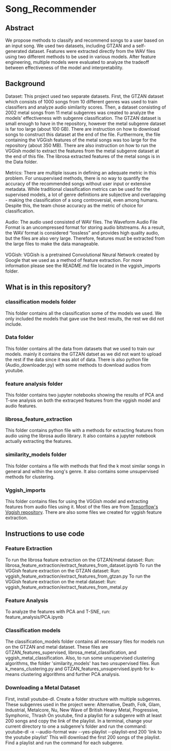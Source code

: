# Song_Recommender
## Abstract
We propose methods to classify and recommend songs to a user based on an input song. We used two datasets, including GTZAN and a self-generated dataset. Features were extracted directly from the WAV files using two different methods to be used in various models. After feature engineering, multiple models were evaluated to analyze the tradeoff between effectiveness of the model and interpretability. 
## Background
Dataset: This project used two separate datasets. First, the GTZAN dataset which consists of 1000 songs from 10 different genres was used to train classifiers and analyze audio similarity scores. Then, a dataset consisting of 2002 metal songs from 11 metal subgenres was created to analyze the models’ effectiveness with subgenre classification. 
The GTZAN dataset is small enough to have in the repository, however the metal subgenre dataset is far too large (about 100 GB). There are instruction on how to download songs to construct this dataset at the end of the file. Furthermore, the file containing the VGGish features of the metal songs was too large for the repository (about 350 MB). There are also instruction on how to run the VGGish model to extract the features from the metal subgenre dataset at the end of this file. The librosa extracted features of the metal songs is in the Data folder.
<br><br>
Metrics: There are multiple issues in defining an adequate metric in this problem. For unsupervised methods, there is no way to quantify the accuracy of the recommended songs without user input or extensive metadata. While traditional classification metrics can be used for the supervised models, a lot of genre definitions are subjective and overlapping - making the classification of a song controversial, even among humans. Despite this, the team chose accuracy as the metric of choice for classification.
<br><br>
Audio: The audio used consisted of WAV files. The Waveform Audio File Format is an uncompressed format for storing audio bitstreams. As a result, the WAV format is considered “lossless” and provides high quality audio, but the files are also very large. Therefore, features must be extracted from the large files to make the data manageable.
<br><br>
VGGish: VGGish is a pretrained Convolutional Neural Network created by Google that we used as a method of feature extraction. For more information please see the README.md file located in the vggish_imports folder.
<br>

## What is in this repository?

### classification models folder
This folder contains all the classification some of the models we used. We only included the models that gave use the best results, the rest we did not include.

### Data folder
This folder contains all the data from datasets that we used to train our models. mainly it contains the GTZAN datset as we 
did not want to upload the rest if the data since it was alot of data. There is also python file (Audio_downloader.py) with some methods to download
audios from youtube.

### feature analysis folder
This folder contains two jupyter notebooks showing the results of PCA and T-sne analysis on both the extracyed features from the vggish model and audio features.

### librosa_feature_extraction
This folder contains python file with a methods for extracting features from audio using the librosa audio library. It also contains a jupyter notebook actually extracting the features.

### similarity_models folder
This folder contains a file with methods that find the k most similar songs in general and within the song's genre. It also contains some unsupervised methods for clustering.

### Vggish_imports
This folder contains files for using the VGGish model and extracting features from audio files using it. Most of the files are from [Tensorflow's Vggish repository](https://github.com/tensorflow/models/tree/master/research/audioset/vggish). There are also some files we created for vggish feature extraction.


## Instructions to use code
### Feature Extraction
To run the librosa feature extraction on the GTZAN/metal dataset:
Run: librosa_feature_extraction/extract_features_from_dataset.ipynb
To run the VGGish feature extraction on the GTZAN dataset: 
Run: vggish_feature_extraction/extract_features_from_gtzan.py
To run the VGGish feature extraction on the metal dataset: 
Run: vggish_feature_extraction/extract_features_from_metal.py

### Feature Analysis
To analyze the features with PCA and T-SNE, run: feature_analysis/PCA.ipynb
### Classification models
The classification_models folder contains all necessary files for models run on the GTZAN and metal dataset. These files are GTZAN_features_supervised, librosa_metal_classification, and vggish_metal_classification.
Also, to run some unsupervised clustering algorithms, the folder 'similarity_models' has two unsupervised files. 
Run k_means_clustering.py and GTZAN_features_unsupervised.ipynb for k-means clustering algorithms and further PCA analysis.
### Downloading a Metal Dataset
First, install youtube-dl. 
Create a folder structure with multiple subgenres. These subgenres used in the project were:
Alternative, Death, Folk, Glam, Industrial, Metalcore, Nu, New Wave of British Heavy Metal, Progressive, Symphonic, Thrash
On youtube, find a playlist for a subgenre with at least 200 songs and copy the link of the playlist.
In a terminal, change your current directory to one a subgenre's folder and run the command:
youtube-dl -x --audio-format wav --yes-playlist --playlist-end 200 'link to the youtube playlist'
This will download the first 200 songs of the playlist. Find a playlist and run the command for each subgenre.

